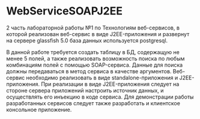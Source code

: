 # WebServiceSOAPJ2EE

2 часть лабораторной работы №1 по Технологиям веб-сервисов, в которой реализован веб-сервис в виде J2EE-приложения и развернут на сервере glassfish 5.0 база данных используется postgresql.

В данной работе требуется создать таблицу в БД, содержащую не менее 5 полей, а также реализовать возможность поиска по любым комбинациям полей с помощью
SOAP-сервиса. Данные для поиска должны передаваться в метод сервиса в качестве аргументов.
Веб-сервис необходимо реализовать в виде standalone-приложения и J2EE-приложения. При реализации в виде J2EE-приложения следует на стороне
сервера приложений настроить источник данных, и осуществлять его инъекцию в коде сервиса.
Для демонстрации работы разработанных сервисов следует также разработать и клиентское консольное приложение.
